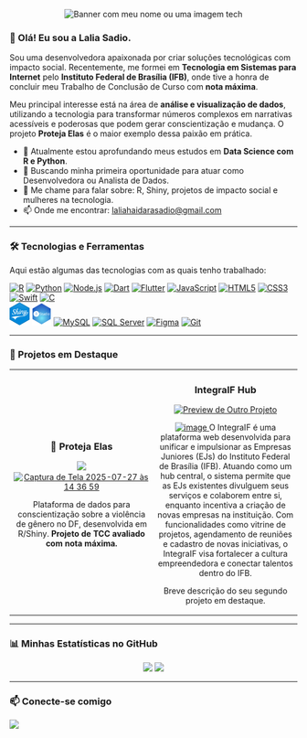 <p align="center">
  <img src="https://i.imgur.com/your_banner_image.png" alt="Banner com meu nome ou uma imagem tech" width="800"/>
</p>

### 👋 Olá! Eu sou a Lalia Sadio.

Sou uma desenvolvedora apaixonada por criar soluções tecnológicas com impacto social. Recentemente, me formei em **Tecnologia em Sistemas para Internet** pelo **Instituto Federal de Brasília (IFB)**, onde tive a honra de concluir meu Trabalho de Conclusão de Curso com **nota máxima**.

Meu principal interesse está na área de **análise e visualização de dados**, utilizando a tecnologia para transformar números complexos em narrativas acessíveis e poderosas que podem gerar conscientização e mudança. O projeto **Proteja Elas** é o maior exemplo dessa paixão em prática.

- 🔭 Atualmente estou aprofundando meus estudos em **Data Science com R e Python**.
- 🌱 Buscando minha primeira oportunidade para atuar como Desenvolvedora ou Analista de Dados.
- 💬 Me chame para falar sobre: R, Shiny, projetos de impacto social e mulheres na tecnologia.
- 📫 Onde me encontrar: laliahaidarasadio@gmail.com

---

### 🛠️ Tecnologias e Ferramentas

Aqui estão algumas das tecnologias com as quais tenho trabalhado:

<p align="left">
  <a href="#"><img alt="R" height="40" src="https://cdn.jsdelivr.net/gh/devicons/devicon/icons/r/r-original.svg"/></a>
  <a href="#"><img alt="Python" height="40" src="https://cdn.jsdelivr.net/gh/devicons/devicon/icons/python/python-original.svg"/></a>
  <a href="#"><img alt="Node.js" height="40" src="https://cdn.jsdelivr.net/gh/devicons/devicon@latest/icons/nodejs/nodejs-original-wordmark.svg"/></a>
  <a href="#"><img alt="Dart" height="40" src="https://cdn.jsdelivr.net/gh/devicons/devicon/icons/dart/dart-original.svg"/></a>
  <a href="#"><img alt="Flutter" height="40" src="https://cdn.jsdelivr.net/gh/devicons/devicon/icons/flutter/flutter-original.svg"/></a>
  <a href="#"><img alt="JavaScript" height="40" src="https://cdn.jsdelivr.net/gh/devicons/devicon/icons/javascript/javascript-original.svg"/></a>
  <a href="#"><img alt="HTML5" height="40" src="https://cdn.jsdelivr.net/gh/devicons/devicon/icons/html5/html5-original.svg"/></a>
  <a href="#"><img alt="CSS3" height="40" src="https://cdn.jsdelivr.net/gh/devicons/devicon/icons/css3/css3-original.svg"/></a>
  <a href="#"><img alt="Swift" height="40" src="https://cdn.jsdelivr.net/gh/devicons/devicon/icons/swift/swift-original.svg"/></a>
  <a href="#"><img alt="C" height="40" src="https://cdn.jsdelivr.net/gh/devicons/devicon/icons/c/c-original.svg"/></a>
  <br/>
  <a href="#"><img alt="Shiny" height="40" src="https://raw.githubusercontent.com/rstudio/hex-stickers/main/PNG/shiny.png"/></a>
  <a href="#"><img alt="RStudio" height="40" src="https://raw.githubusercontent.com/rstudio/hex-stickers/main/PNG/rstudio.png"/></a>
  <a href="#"><img alt="MySQL" height="40" src="https://cdn.jsdelivr.net/gh/devicons/devicon@latest/icons/mysql/mysql-original-wordmark.svg"/></a>
  <a href="#"><img alt="SQL Server" height="40" src="https://cdn.jsdelivr.net/gh/devicons/devicon@latest/icons/microsoftsqlserver/microsoftsqlserver-plain.svg"/></a>
  <a href="#"><img alt="Figma" height="40" src="https://cdn.jsdelivr.net/gh/devicons/devicon@latest/icons/figma/figma-original.svg"/></a>
  <a href="#"><img alt="Git" height="40" src="https://cdn.jsdelivr.net/gh/devicons/devicon/icons/git/git-original.svg"/></a>
</p>

---

### 🚀 Projetos em Destaque

<table>
  <tr>
    <td width="50%">
      <h3 align="center">💜 Proteja Elas</h3>
      <div align="center">
        <a href="https://github.com/laliahaidara/protejaelas" target="_blank"></a>
        <p>
          <a href="https://github.com/laliahaidara/protejaelas" target="_blank">
            <img src="https://img.shields.io/badge/C%C3%B3digo-100000?style=for-the-badge&logo=github&logoColor=white">
          </a>
          <a href="https://protejaelas.shinyapps.io/protejaelas/" target="_blank">
            <img width="1458" height="765" alt="Captura de Tela 2025-07-27 às 14 36 59" src="https://github.com/user-attachments/assets/73ff1c7b-d457-4081-ae92-2e7a9fa57b96" />
          </a>
        </p>
        <p>
          Plataforma de dados para conscientização sobre a violência de gênero no DF, desenvolvida em R/Shiny. <strong>Projeto de TCC avaliado com nota máxima.</strong>
        </p>
      </div>
    </td>
    <td width="50%">
      <h3 align="center">IntegraIF Hub</h3>
      <div align="center">
        <a href="https://github.com/laliahaidara/IntegraIF-HUB" target="_blank">
          <img src="https://via.placeholder.com/400x210.png/333/fff?text=Seu+Outro+Projeto" width="400" alt="Preview de Outro Projeto">
        </a>
        <p>
          <a href="https://github.com/laliahaidara/IntegraIF-HUB" target="_blank">
            <img width="1600" height="868" alt="image" src="https://github.com/user-attachments/assets/2a6aaf25-17e0-44a6-83d6-c591c93dcbb6" />
          </a>
          O IntegraIF é uma plataforma web desenvolvida para unificar e impulsionar as Empresas Juniores (EJs) do Instituto Federal de Brasília (IFB). Atuando como um hub central, o       sistema permite que as EJs existentes divulguem seus serviços e colaborem entre si, enquanto incentiva a criação de novas empresas na instituição. Com funcionalidades como vitrine de projetos, agendamento de reuniões e cadastro de novas iniciativas, o IntegraIF visa fortalecer a cultura empreendedora e conectar talentos dentro do IFB.
        </p>
        <p>
          Breve descrição do seu segundo projeto em destaque.
        </p>
      </div>
    </td>
  </tr>
</table>

---

### 📊 Minhas Estatísticas no GitHub

<p align="center">
  <img height="180em" src="https://github-readme-stats.vercel.app/api?username=laliahaidara&show_icons=true&theme=dracula&include_all_commits=true&count_private=true"/>
  <img height="180em" src="https://github-readme-stats.vercel.app/api/top-langs/?username=laliahaidara&layout=compact&langs_count=7&theme=dracula"/>
</p>

---

### 📫 Conecte-se comigo

<p align="left">
<a href="https://www.linkedin.com/in/lalia-sadio/" target="_blank"><img src="https://img.shields.io/badge/-LinkedIn-%230077B5?style=for-the-badge&logo=linkedin&logoColor=white" target="_blank"></a>
</p>
